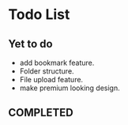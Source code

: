 # Todo List

## Yet to do

- add bookmark feature.
- Folder structure.
- File upload feature.
- make premium looking design.

## COMPLETED
